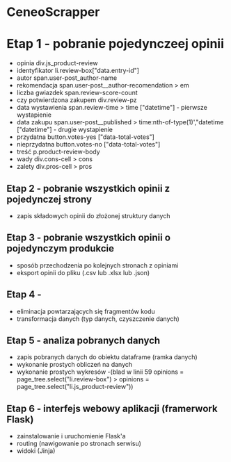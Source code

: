 
# CeneoScrapper
# Etap 1 - pobranie pojedynczeej opinii 
- opinia div.js_product-review
- identyfikator li.review-box["data.entry-id"]
- autor span.user-post_author-name
- rekomendacja span.user-post__author-recomendation > em
- liczba gwiazdek span.review-score-count
- czy potwierdzona zakupem div.review-pz
- data wystawienia span.review-time > time
["datetime"] - pierwsze wystapienie
- data zakupu span.user-post__published > time:nth-of-type(1)',"datetime
["datetime"] - drugie wystapienie
- przydatna button.votes-yes ["data-total-votes"]
- nieprzydatna button.votes-no ["data-total-votes"]
- treść p.product-review-body
- wady div.cons-cell > cons
- zalety div.pros-cell > pros
## Etap 2 - pobranie wszystkich opinii z pojedynczej strony
- zapis składowych opinii do złożonej struktury danych
## Etap 3 - pobranie wszystkich opinii o pojedynczym produkcie
- sposób przechodzenia po kolejnych stronach z opiniami
- eksport opinii do pliku (.csv lub .xlsx lub .json)
## Etap 4 -  
- eliminacja powtarzających się fragmentów kodu 
- transformacja danych (typ danych, czyszczenie danych)
## Etap 5 - analiza pobranych danych
- zapis pobranych danych do obiektu dataframe (ramka danych)
- wykonanie prostych obliczeń na danych
- wykonanie prostych wykresów
-(blad w linii 59 opinions = page_tree.select("li.review-box") > opinions = page_tree.select("li.js_product-review"))
## Etap 6 - interfejs webowy aplikacji (framerwork Flask)
- zainstalowanie i uruchomienie Flask'a
- routing (nawigowanie po stronach serwisu)
- widoki (Jinja)
